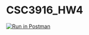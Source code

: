 # CSC3916_HW4
[![Run in Postman](https://run.pstmn.io/button.svg)](https://app.getpostman.com/run-collection/600afe341e77000b8b2a#?env%5Bellis_HW3%5D=W3sia2V5IjoidXNlcm5hbWUiLCJ2YWx1ZSI6IiIsImVuYWJsZWQiOnRydWUsInR5cGUiOiJ0ZXh0In0seyJrZXkiOiJ0b2tlbiIsInZhbHVlIjoiIiwiZW5hYmxlZCI6dHJ1ZSwidHlwZSI6InRleHQifV0=)



